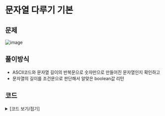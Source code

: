 # 문자열 다루기 기본

## 문제

![image](https://github.com/Employment-Study/Algorithm_Study/assets/44068819/a898434c-07c5-443f-905e-87ecf518ef55)

## 풀이방식

- ASCII코드와 문자열 길이의 반복문으로 숫자만으로 만들어진 문자열인지 확인하고
- 문자열의 길이를 조건문으로 판단해서 알맞은 boolean값 리턴

## 코드

<details>
<summary>
[코드 보기/접기]
</summary>

```java
// 문자열 다루기 기본
class Solution {
    public boolean solution(String s) {
        boolean answer = false;
        int count = 0;
        for(int i=0;i<s.length();i++) {
        	if(s.charAt(i) >= 48 && s.charAt(i) <= 57) {
        		count ++;
        	}
        }
        if(count == s.length() && (s.length() ==4 || s.length() == 6))
        	answer = true;
        else
            answer = false;
        return answer;
    }
}
```

</details>
